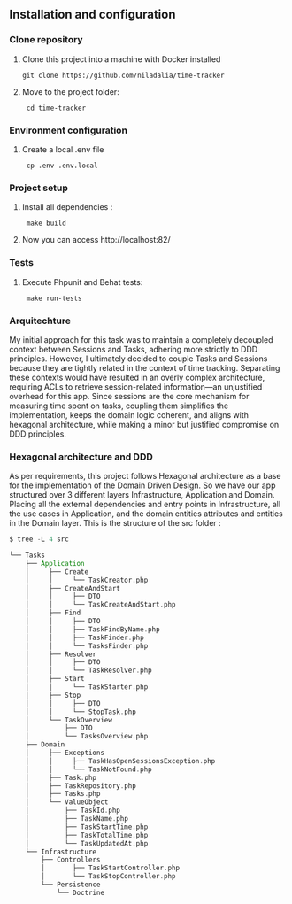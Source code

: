 
## Installation and configuration

### Clone repository

1. Clone this project into a machine with
   Docker installed

       git clone https://github.com/niladalia/time-tracker

2. Move to the project folder:

        cd time-tracker

### Environment configuration

1. Create a local .env file

        cp .env .env.local

### Project setup

1. Install all dependencies :

        make build


3. Now you can access http://localhost:82/

###  Tests

1. Execute Phpunit and Behat tests:

        make run-tests

### Arquitechture

My initial approach for this task was to maintain a completely decoupled
context between Sessions and Tasks, adhering more strictly to DDD principles.
However, I ultimately decided to couple Tasks and Sessions because they are
tightly related in the context of time tracking. Separating these contexts
would have resulted in an overly complex architecture,
requiring ACLs to retrieve session-related information—an unjustified
overhead for this app. Since sessions are the core mechanism for measuring
time spent on tasks, coupling them simplifies the implementation, keeps the
domain logic coherent, and aligns with hexagonal architecture, while making
a minor but justified compromise on DDD principles.


### Hexagonal architecture and DDD
As per requirements, this project follows Hexagonal architecture as a base for the implementation of the Domain Driven Design.
So we have our app structured over 3 different layers  Infrastructure, Application and Domain. Placing all the
external dependencies and entry points in Infrastructure, all the use cases in Application, and the domain entities
attributes and entities in the Domain layer.
This is the structure of the src folder :

```scala
$ tree -L 4 src

└── Tasks
    ├── Application
    │     ├── Create
    │     │     └── TaskCreator.php
    │     ├── CreateAndStart
    │     │     ├── DTO
    │     │     └── TaskCreateAndStart.php
    │     ├── Find
    │     │     ├── DTO
    │     │     ├── TaskFindByName.php
    │     │     ├── TaskFinder.php
    │     │     └── TasksFinder.php
    │     ├── Resolver
    │     │     ├── DTO
    │     │     └── TaskResolver.php
    │     ├── Start
    │     │     └── TaskStarter.php
    │     ├── Stop
    │     │     ├── DTO
    │     │     └── StopTask.php
    │     └── TaskOverview
    │         ├── DTO
    │         └── TasksOverview.php
    ├── Domain
    │     ├── Exceptions
    │     │     ├── TaskHasOpenSessionsException.php
    │     │     └── TaskNotFound.php
    │     ├── Task.php
    │     ├── TaskRepository.php
    │     ├── Tasks.php
    │     └── ValueObject
    │         ├── TaskId.php
    │         ├── TaskName.php
    │         ├── TaskStartTime.php
    │         ├── TaskTotalTime.php
    │         └── TaskUpdatedAt.php
    └── Infrastructure
        ├── Controllers
        │       ├── TaskStartController.php
        │       └── TaskStopController.php
        └── Persistence
            └── Doctrine

```

